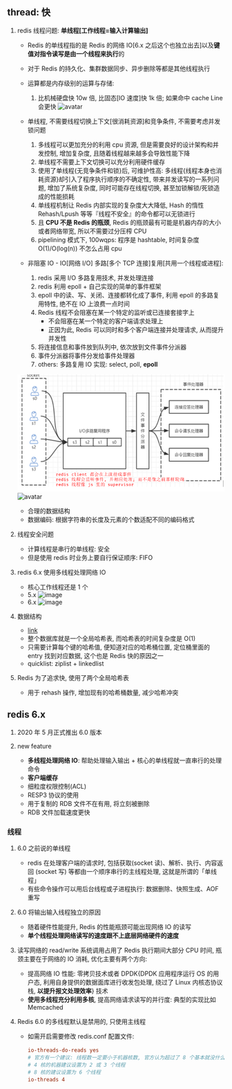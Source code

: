 ## thread: 快

1. redis 线程问题: **单线程[工作线程=输入计算输出]**

   - Redis 的单线程指的是 Redis 的网络 IO[6.x 之后这个也独立出去]以及**键值对指令读写是由一个线程来执行**的
   - 对于 Redis 的持久化、集群数据同步、异步删除等都是其他线程执行
   - 运算都是内存级别的运算与存储:

     1. 比机械硬盘快 10w 倍, 比固态[IO 速度]快 1k 倍; 如果命中 cache Line 会更快
        ![avatar](https://user-images.githubusercontent.com/42330329/169217604-3034cca1-b6ca-4f76-b95c-8843e9f2782a.png)

   - 单线程, 不需要线程切换上下文[很消耗资源]和竞争条件, 不需要考虑并发锁问题
     1. 多线程可以更加充分的利用 cpu 资源, 但是需要良好的设计架构和并发控制, 增加复杂度, 且随着线程越来越多会导致性能下降
     2. 单线程不需要上下文切换可以充分利用硬件缓存
     3. 使用了单线程{无竞争条件和锁}后, 可维护性高: 多线程{线程本身也消耗资源}却引入了程序执行顺序的不确定性, 带来并发读写的一系列问题, 增加了系统复杂度, 同时可能存在线程切换, 甚至加锁解锁/死锁造成的性能损耗
     4. 单线程机制让 Redis 内部实现的复杂度大大降低, Hash 的惰性 Rehash/Lpush 等等『线程不安全』的命令都可以无锁进行
     5. 且 **CPU 不是 Redis 的瓶颈**, Redis 的瓶颈最有可能是机器内存的大小或者网络带宽, 所以不需要过分压榨 CPU
     6. pipelining 模式下, 100wqps: 程序是 hashtable, 时间复杂度 O(1)/O(log(n)) 不怎么占用 cpu
   - 非阻塞 IO - IO[网络 I/O] 多路[多个 TCP 连接]复用[共用一个线程或进程]:
     1. redis 采用 I/O 多路复用技术, 并发处理连接
     2. redis 利用 epoll + 自己实现的简单的事件框架
     3. epoll 中的读、写、关闭、连接都转化成了事件, 利用 epoll 的多路复用特性, 绝不在 IO 上浪费一点时间
     4. Redis 线程不会阻塞在某一个特定的监听或已连接套接字上
        - 不会阻塞在某一个特定的客户端请求处理上
        - 正因为此, Redis 可以同时和多个客户端连接并处理请求, 从而提升并发性
     5. 将连接信息和事件放到队列中, 依次放到文件事件分派器
     6. 事件分派器将事件分发给事件处理器
     7. others: 多路复用 IO 实现: select, poll, **epoll**

   ![avatar](/static/image/db/rredisthread.png)
   ![avatar](https://user-images.githubusercontent.com/42330329/169217763-b8e8bccd-f1d2-4a03-a0e0-dc369a23e70f.png)

   - 合理的数据结构
   - 数据编码: 根据字符串的长度及元素的个数适配不同的编码格式

2. 线程安全问题

   - 计算线程是串行的单线程: 安全
   - 但是使用 redis 时业务上要自行保证顺序: FIFO

3. redis 6.x 使用多线程处理网络 IO

   - 核心工作线程还是 1 个
   - 5.x
     ![image](https://user-images.githubusercontent.com/42330329/169222817-6c23d685-5456-4faf-9486-b7e0bc99210f.png)
   - 6.x
     ![image](https://user-images.githubusercontent.com/42330329/169222875-80bfd0a3-e9b2-4d81-902a-7de1791f2139.png)

4. 数据结构

   - [link](./03.data-struct.md)
   - 整个数据库就是一个全局哈希表, 而哈希表的时间复杂度是 O(1)
   - 只需要计算每个键的哈希值, 便知道对应的哈希桶位置, 定位桶里面的 entry 找到对应数据, 这个也是 Redis 快的原因之一
   - quicklist: ziplist + linkedlist

5. Redis 为了追求快, 使用了两个全局哈希表
   - 用于 rehash 操作, 增加现有的哈希桶数量, 减少哈希冲突

## redis 6.x

1. 2020 年 5 月正式推出 6.0 版本
2. new feature

   - **多线程处理网络 IO**: 帮助处理输入输出 + 核心的单线程就一直串行的处理命令
   - **客户端缓存**
   - 细粒度权限控制(ACL)
   - RESP3 协议的使用
   - 用于复制的 RDB 文件不在有用, 将立刻被删除
   - RDB 文件加载速度更快

### 线程

1.  6.0 之前说的单线程

    - redis 在处理客户端的请求时, 包括获取(socket 读)、解析、执行、内容返回 (socket 写) 等都由一个顺序串行的主线程处理, 这就是所谓的「单线程」
    - 有些命令操作可以用后台线程或子进程执行: 数据删除、快照生成、AOF 重写

2.  6.0 将输出输入线程独立的原因

    - 随着硬件性能提升, Redis 的性能瓶颈可能出现网络 IO 的读写
    - **单个线程处理网络读写的速度跟不上底层网络硬件的速度**

3.  读写网络的 read/write 系统调用占用了 Redis 执行期间大部分 CPU 时间, 瓶颈主要在于网络的 IO 消耗, 优化主要有两个方向:

    - 提高网络 IO 性能: 零拷贝技术或者 DPDK{DPDK 应用程序运行 OS 的用户态, 利用自身提供的数据面库进行收发包处理, 绕过了 Linux 内核态协议栈, **以提升报文处理效率**} 技术
    - **使用多线程充分利用多核**, 提高网络请求读写的并行度: 典型的实现比如 Memcached

4.  Redis 6.0 的多线程默认是禁用的, 只使用主线程

    - 如需开启需要修改 redis.conf 配置文件:

      ```conf
      io-threads-do-reads yes
      # 官方有一个建议: 线程数一定要小于机器核数, 官方认为超过了 8 个基本就没什么意义了
      # 4 核的机器建议设置为 2 或 3 个线程
      # 8 核的建议设置为 6 个线程
      io-threads 4
      ```

